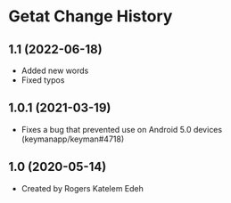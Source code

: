Getat Change History
====================

1.1 (2022-06-18)
------------------
* Added new words
* Fixed typos

1.0.1 (2021-03-19)
------------------
* Fixes a bug that prevented use on Android 5.0 devices (keymanapp/keyman#4718)

1.0 (2020-05-14)
----------------
* Created by Rogers Katelem Edeh
